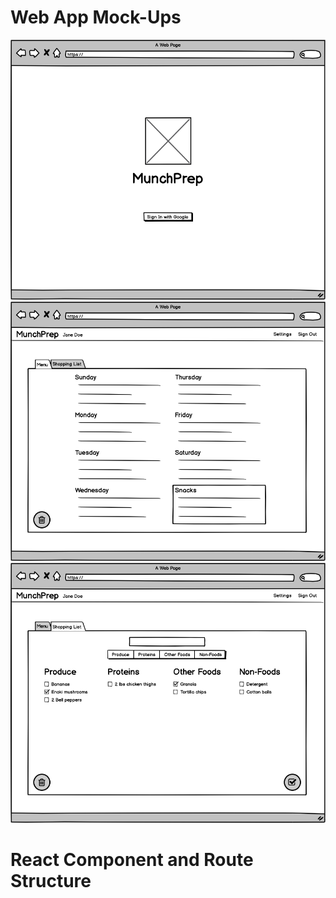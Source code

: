 # Web App Mock-Ups
![mock-up of sign in page](./src/assets/images/mockup-signin.png)
![mock-up of meal plan tab](./src/assets/images/mockup-menu.png)
![mock-up of shopping list tab](./src/assets/images/mockup-shoppinglist.png)

# React Component and Route Structure